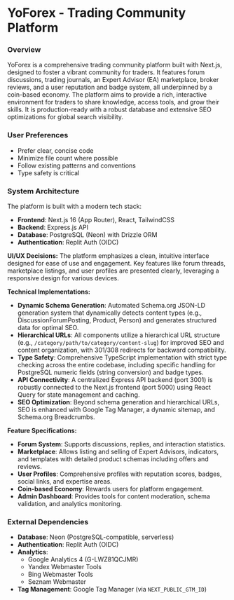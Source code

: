 # YoForex - Trading Community Platform

### Overview
YoForex is a comprehensive trading community platform built with Next.js, designed to foster a vibrant community for traders. It features forum discussions, trading journals, an Expert Advisor (EA) marketplace, broker reviews, and a user reputation and badge system, all underpinned by a coin-based economy. The platform aims to provide a rich, interactive environment for traders to share knowledge, access tools, and grow their skills. It is production-ready with a robust database and extensive SEO optimizations for global search visibility.

### User Preferences
- Prefer clear, concise code
- Minimize file count where possible
- Follow existing patterns and conventions
- Type safety is critical

### System Architecture
The platform is built with a modern tech stack:
- **Frontend**: Next.js 16 (App Router), React, TailwindCSS
- **Backend**: Express.js API
- **Database**: PostgreSQL (Neon) with Drizzle ORM
- **Authentication**: Replit Auth (OIDC)

**UI/UX Decisions:**
The platform emphasizes a clean, intuitive interface designed for ease of use and engagement. Key features like forum threads, marketplace listings, and user profiles are presented clearly, leveraging a responsive design for various devices.

**Technical Implementations:**
- **Dynamic Schema Generation**: Automated Schema.org JSON-LD generation system that dynamically detects content types (e.g., DiscussionForumPosting, Product, Person) and generates structured data for optimal SEO.
- **Hierarchical URLs**: All components utilize a hierarchical URL structure (e.g., `/category/path/to/category/content-slug`) for improved SEO and content organization, with 301/308 redirects for backward compatibility.
- **Type Safety**: Comprehensive TypeScript implementation with strict type checking across the entire codebase, including specific handling for PostgreSQL numeric fields (string conversion) and badge types.
- **API Connectivity**: A centralized Express API backend (port 3001) is robustly connected to the Next.js frontend (port 5000) using React Query for state management and caching.
- **SEO Optimization**: Beyond schema generation and hierarchical URLs, SEO is enhanced with Google Tag Manager, a dynamic sitemap, and Schema.org Breadcrumbs.

**Feature Specifications:**
- **Forum System**: Supports discussions, replies, and interaction statistics.
- **Marketplace**: Allows listing and selling of Expert Advisors, indicators, and templates with detailed product schemas including offers and reviews.
- **User Profiles**: Comprehensive profiles with reputation scores, badges, social links, and expertise areas.
- **Coin-based Economy**: Rewards users for platform engagement.
- **Admin Dashboard**: Provides tools for content moderation, schema validation, and analytics monitoring.

### External Dependencies
- **Database**: Neon (PostgreSQL-compatible, serverless)
- **Authentication**: Replit Auth (OIDC)
- **Analytics**:
    - Google Analytics 4 (G-LWZ81QCJMR)
    - Yandex Webmaster Tools
    - Bing Webmaster Tools
    - Seznam Webmaster
- **Tag Management**: Google Tag Manager (via `NEXT_PUBLIC_GTM_ID`)